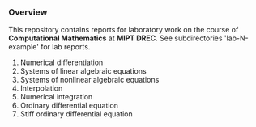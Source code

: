### Overview
This repository contains reports for laboratory work on the course of <b>Computational Mathematics</b> at <b>MIPT DREC</b>. 
See subdirectories 'lab-N-example' for lab reports.
1. Numerical differentiation
2. Systems of linear algebraic equations
3. Systems of nonlinear algebraic equations
4. Interpolation
5. Numerical integration
6. Ordinary differential equation
7. Stiff ordinary differential equation
